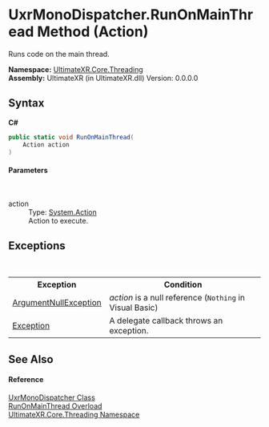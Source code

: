 # UxrMonoDispatcher.RunOnMainThread Method (Action)
 

Runs code on the main thread.

**Namespace:**&nbsp;<a href="N_UltimateXR_Core_Threading">UltimateXR.Core.Threading</a><br />**Assembly:**&nbsp;UltimateXR (in UltimateXR.dll) Version: 0.0.0.0

## Syntax

**C#**<br />
``` C#
public static void RunOnMainThread(
	Action action
)
```


#### Parameters
&nbsp;<dl><dt>action</dt><dd>Type: <a href="https://docs.microsoft.com/dotnet/api/system.action" target="_blank" rel="noopener noreferrer">System.Action</a><br />Action to execute.</dd></dl>

## Exceptions
&nbsp;<table><tr><th>Exception</th><th>Condition</th></tr><tr><td><a href="https://docs.microsoft.com/dotnet/api/system.argumentnullexception" target="_blank" rel="noopener noreferrer">ArgumentNullException</a></td><td>*action* is a null reference (`Nothing` in Visual Basic)</td></tr><tr><td><a href="https://docs.microsoft.com/dotnet/api/system.exception" target="_blank" rel="noopener noreferrer">Exception</a></td><td>A delegate callback throws an exception.</td></tr></table>

## See Also


#### Reference
<a href="T_UltimateXR_Core_Threading_UxrMonoDispatcher">UxrMonoDispatcher Class</a><br /><a href="Overload_UltimateXR_Core_Threading_UxrMonoDispatcher_RunOnMainThread">RunOnMainThread Overload</a><br /><a href="N_UltimateXR_Core_Threading">UltimateXR.Core.Threading Namespace</a><br />